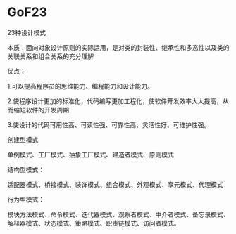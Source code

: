# GoF23
 23种设计模式
 
 本质：面向对象设计原则的实际运用，是对类的封装性、继承性和多态性以及类的关联关系和组合关系的充分理解
 
 优点：
  
  1.可以提高程序员的思维能力、编程能力和设计能力。
  
  2.使程序设计更加的标准化，代码编写更加工程化，使软件开发效率大大提高，从而缩短软件的开发周期
  
  3.使设计的代码可用性高、可读性强、可靠性高、灵活性好、可维护性强。
  
 创建型模式
 
  单例模式、工厂模式、抽象工厂模式、建造者模式、原则模式
 
 结构型模式：
 
  适配器模式、桥接模式、装饰模式、组合模式、外观模式、享元模式、代理模式
  
 行为型模式：
 
  模块方法模式、命令模式、迭代器模式、观察者模式、中介者模式、备忘录模式、解释器模式、状态模式、策略模式、职责链模式、访问者模式。
